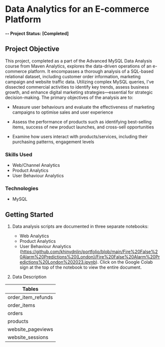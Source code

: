 
# Data Analytics for an E-commerce Platform

#### -- Project Status: [Completed]

## Project Objective
This project, completed as a part of the Advanced MySQL Data Analysis course from Maven Analytics, explores the data-driven operations of an e-commerce platform. It encompasses a thorough analysis of a SQL-based relational dataset, including customer order information, marketing campaign and website traffic data. Utilizing complex MySQL queries, I've dissected commercial activities to identify key trends, assess business growth, and enhance digital marketing strategies—essential for strategic decision-making. The primary objectives of the analysis are to:

- Measure user behaviours and evaluate the effectiveness of marketing campaigns to optimise sales and user experience

- Assess the performance of products such as identifying best-selling items, success of new product launches, and cross-sell opportunities

- Examine how users interact with products/services, including their purchasing patterns, engagement levels

### Skills Used
* Web/Channel Analytics
* Product Analytics
* User Behaviour Analytics

### Technologies
* MySQL

## Getting Started
 
1. Data analysis scripts are documented in three separate notebooks:
   - Web Analytics
   - Product Analytics
   - User Behaviour Analytics (https://github.com/khinydnlin/portfolio/blob/main/Fire%20False%20Alarm%20Predictions%20(London)/Fire%20False%20Alarm%20Predictions%20London%202023.ipynb). Click on the Google Colab sign at the top of the notebook to view the entire document.

2. Data Description

| Tables                  | 
|-------------------------|
| order_item_refunds      |
| order_items             |
| orders                  |
| products                |
| website_pageviews       |
| website_sessions        |
